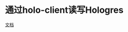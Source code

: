 # 通过holo-client读写Hologres

[文档](https://github.com/aliyun/alibabacloud-hologres-connectors/tree/master/holo-client)
